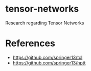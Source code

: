 # tensor-networks
Research regarding Tensor Networks


# References
* https://github.com/springer13/tcl
* https://github.com/springer13/hptt